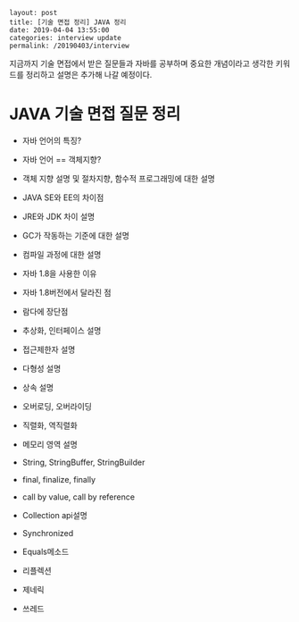 ```
layout: post
title: [기술 면접 정리] JAVA 정리
date: 2019-04-04 13:55:00
categories: interview update
permalink: /20190403/interview
```

지금까지 기술 면접에서 받은 질문들과 자바를 공부하며 중요한 개념이라고 생각한 키워드를 정리하고 설명은 추가해 나갈 예정이다.

# JAVA 기술 면접 질문 정리

- 자바 언어의 특징?

- 자바 언어 == 객체지향? 
- 객체 지향 설명 및 절차지향, 함수적 프로그래밍에 대한 설명
- JAVA SE와 EE의 차이점 
- JRE와 JDK 차이 설명
- GC가 작동하는 기준에 대한 설명
- 컴파일 과정에 대한 설명
- 자바 1.8을 사용한 이유
- 자바 1.8버전에서 달라진 점
- 람다에 장단점
- 추상화, 인터페이스 설명
- 접근제한자 설명
- 다형성 설명
- 상속 설명
- 오버로딩, 오버라이딩 
- 직렬화, 역직렬화
- 메모리 영역 설명
- String, StringBuffer, StringBuilder
- final, finalize, finally
- call by value, call by reference
- Collection api설명
- Synchronized 
- Equals메소드
- 리플렉션
- 제네릭 
- 쓰레드